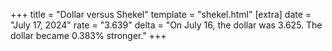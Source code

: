 +++
title = "Dollar versus Shekel"
template = "shekel.html"
[extra]
date = "July 17, 2024"
rate = "3.639"
delta = "On July 16, the dollar was 3.625. The dollar became 0.383% stronger."
+++
